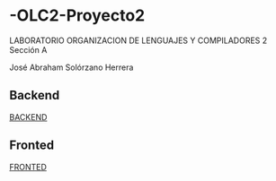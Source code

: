 # -OLC2-Proyecto2
LABORATORIO ORGANIZACION DE LENGUAJES Y COMPILADORES 2 Sección A

José Abraham Solórzano Herrera

## Backend
[BACKEND](https://evening-taiga-30218.herokuapp.com/)

## Fronted
[FRONTED](https://bram814.github.io/-OLC2-Proyecto2/)